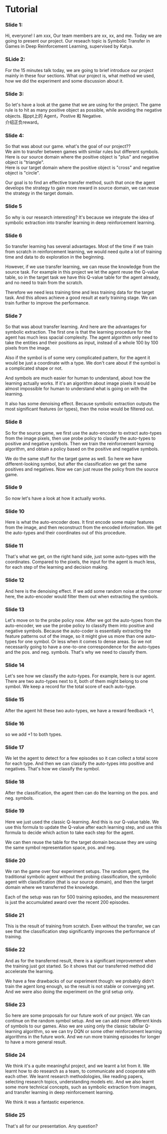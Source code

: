 # Tutorial
### Slide 1: <br>
Hi, everyone! I am xxx, Our team members are xx, xx, and me.
Today we are going to present our project.
Our reseach topic is Symbolic Transfer in Games in Deep Reinforcement Learning, supervised by Katya. <br>


### SLide 2:
For the 15 minutes talk today, we are going to brief introduce our project mainly in these four sections.
What our project is, what method we used, how we did the experiment and some discussion about it.


### Slide 3: <br>
So let's have a look at the game that we are using for the project.
The game rule is to hit as many positive object as possible, while avoiding the negative objects. 指ppt上的 Agent，Postive 和 Negative.<br> 介绍正负reward。


### Slide 4: <br>
So that was about our game. what's the goal of our project??<br>
We aim to transfer between games with similar rules but different symbols.<br>
Here is our source domain where the positive object is "plus" and negative object is "triangle".<br>
Here is our target domain where the positive object is "cross" and negative object is "circle".<br>

Our goal is to find an effective transfer method,
such that once the agent develops the strategy to gain more reward in source domain,
we can reuse the strategy in the target domain.


### Slide 5
So why is our research interesting?
It's because we integrate the idea of symbolic extraction into transfer learning in deep reinforcement learning.


### Slide 6
So transfer learning has several advantages. Most of the time if we train from scratch in reinforcement learning,
we would need quite a lot of training time and data to do exploration in the beginning.

However, if we use transfer learning, we can reuse the knowledge from the source task.
For example in this project we let the agent reuse the Q-value table,
so in the target task we have this Q-value table for the agent already,
and no need to train from the scratch.

Therefore we need less training time and less training data for the target task.
And this allows achieve a good result at early training stage.
We can train further to improve the performance.


### Slide 7
So that was about transfer learning.
And here are the advantages for symbolic extraction.
The first one is that the learning procedure for the agent has much less spacial complexity.
The agent algorithm only need to take the entities and their positions as input, instead of a whole 100 by 100 pixels from the image.

Also if the symbol is of some very complicated pattern, for the agent it would be just a coordinate with a type.
We don't care about if the symbol is a complicated shape or not.

And symbols are much easier for human to understand, about how the learning actually works.
If it's an algorithm about image pixels it would be almost impossible for human to understand what is going on with the learning.

It also has some denoising effect.
Because symbolic extraction outputs the most significant features (or types), then the noise would be filtered out.


### Slide 8
So for the source game, we first use the auto-encoder to extract auto-types from the image pixels,
then use probe policy to classify the auto-types to positive and negative symbols.
Then we train the reinforcement learning algorithm, and obtain a policy based on the positive and negative symbols.

We do the same stuff for the target game as well. So here we have different-looking symbol,
but after the classification we get the same positives and negatives.
Now we can just reuse the policy from the source game.


### Slide 9
So now let's have a look at how it actually works.


### Slide 10
Here is what the auto-encoder does. It first encode some major features from the image,
and then reconstruct from the encoded information.
We get the auto-types and their coordinates out of this procedure.


### Slide 11
That's what we get, on the right hand side, just some auto-types with the coordinates.
Compared to the pixels, the input for the agent is much less, for each step of the learning and decision making.


### Slide 12
And here is the denoising effect.
If we add some random noise at the corner here, the auto-encoder would filter them out when extracting the symbols.


### Slide 13
Let's move on to the probe policy now.
After we got the auto-types from the auto-encoder, we use the probe policy to classify them into positive and negative symbols.
Because the auto-coder is essentially extracting the feature patterns out of the image,
so it might give us more than one auto-types for one symbol. Or less when it comes to dense areas.
So we not necessarily going to have a one-to-one correspondence for the auto-types and the pos. and neg. symbols.
That's why we need to classify them.


### Slide 14
Let's see how we classify the auto-types.
For example, here is our agent. There are two auto-types next to it, both of them might belong to one symbol.
We keep a record for the total score of each auto-type.

### Slide 15
After the agent hit these two auto-types, we have a reward feedback +1,

### Slide 16
so we add +1 to both types.


### Slide 17
We let the agent to detect for a few episodes so it can collect a total score for each type.
And then we can classify the auto-types into positive and negatives.
That's how we classify the symbol.


### Slide 18
After the classification, the agent then can do the learning on the pos. and neg. symbols.


### Slide 19
Here we just used the classic Q-learning. And this is our Q-value table.
We use this formula to update the Q-value after each learning step,
and use this formula to decide which action to take each step for the agent.

We can then reuse the table for the target domain because they are using the same symbol representation space, pos. and neg.


### Slide 20
We ran the game over four experiment setups.
The random agent,
the traditional symbolic agent without the probing classification,
the symbolic agent with classification (that is our source domain),
and then the target domain where we transferred the knowledge.

Each of the setup was ran for 500 training episodes, and the measurement is just the accumulated award over the recent 200 episodes.


### Slide 21
This is the result of training from scratch.
Even without the transfer, we can see that the classification step significantly improves the performance of training.


### Slide 22
And as for the transferred result, there is a significant improvement when the training just got started.
So it shows that our transferred method did accelerate the learning.

We have a few drawbacks of our experiment though:
we probably didn't train the agent long enough, so the result is not stable or converging yet.
And we were also doing the experiment on the grid setup only.


### Slide 23
So here are some proposals for our future work of our project.
We can continue on the random symbol setup.
And we can add more different kinds of symbols to our games.
Also we are using only the classic tabular Q-learning algorithm, so we can try DQN or some other reinforcement learning algorithms in the future work.
And we run more training episodes for longer to have a more general result.



### Slide 24
We think it's a quite meaningful project, and we learnt a lot from it.
We learnt how to do research as a team, to communicate and cooperate with each other.
We learnt research methodologies, like reading papers, selecting research topics, understanding models etc.
And we also learnt some more technical concepts, such as symbolic extraction from images, and transfer learning in deep reinforcement learning.

We think it was a fantastic experience.


### Slide 25
That's all for our presentation. Any question?
